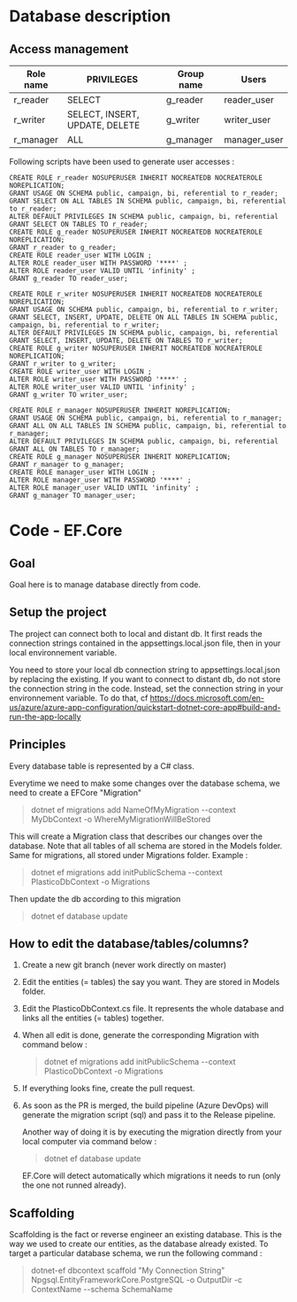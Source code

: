 # Database description

## Access management
| Role name            | PRIVILEGES  | Group name       | Users            |
|  ----------------| ---------------  | -------- | -------- |
|r_reader | SELECT | g_reader |reader_user|
| r_writer| SELECT, INSERT, UPDATE, DELETE | g_writer |writer_user|
| r_manager| ALL | g_manager |manager_user|

Following scripts have been used to generate user accesses : 

```plsql
CREATE ROLE r_reader NOSUPERUSER INHERIT NOCREATEDB NOCREATEROLE NOREPLICATION;
GRANT USAGE ON SCHEMA public, campaign, bi, referential to r_reader;
GRANT SELECT ON ALL TABLES IN SCHEMA public, campaign, bi, referential to r_reader;
ALTER DEFAULT PRIVILEGES IN SCHEMA public, campaign, bi, referential GRANT SELECT ON TABLES TO r_reader;
CREATE ROLE g_reader NOSUPERUSER INHERIT NOCREATEDB NOCREATEROLE NOREPLICATION;
GRANT r_reader to g_reader;
CREATE ROLE reader_user WITH LOGIN ;
ALTER ROLE reader_user WITH PASSWORD '****' ;
ALTER ROLE reader_user VALID UNTIL 'infinity' ;
GRANT g_reader TO reader_user;
```

```plsql
CREATE ROLE r_writer NOSUPERUSER INHERIT NOCREATEDB NOCREATEROLE NOREPLICATION;
GRANT USAGE ON SCHEMA public, campaign, bi, referential to r_writer;
GRANT SELECT, INSERT, UPDATE, DELETE ON ALL TABLES IN SCHEMA public, campaign, bi, referential to r_writer;
ALTER DEFAULT PRIVILEGES IN SCHEMA public, campaign, bi, referential GRANT SELECT, INSERT, UPDATE, DELETE ON TABLES TO r_writer;
CREATE ROLE g_writer NOSUPERUSER INHERIT NOCREATEDB NOCREATEROLE NOREPLICATION;
GRANT r_writer to g_writer;
CREATE ROLE writer_user WITH LOGIN ;
ALTER ROLE writer_user WITH PASSWORD '****' ;
ALTER ROLE writer_user VALID UNTIL 'infinity' ;
GRANT g_writer TO writer_user;
```


```plsql
CREATE ROLE r_manager NOSUPERUSER INHERIT NOREPLICATION;
GRANT USAGE ON SCHEMA public, campaign, bi, referential to r_manager;
GRANT ALL ON ALL TABLES IN SCHEMA public, campaign, bi, referential to r_manager;
ALTER DEFAULT PRIVILEGES IN SCHEMA public, campaign, bi, referential GRANT ALL ON TABLES TO r_manager;
CREATE ROLE g_manager NOSUPERUSER INHERIT NOREPLICATION;
GRANT r_manager to g_manager;
CREATE ROLE manager_user WITH LOGIN ;
ALTER ROLE manager_user WITH PASSWORD '****' ;
ALTER ROLE manager_user VALID UNTIL 'infinity' ;
GRANT g_manager TO manager_user;
```



# Code - EF.Core

## Goal
Goal here is to manage database directly from code.

## Setup the project
The project can connect both to local and distant db. It first reads the connection strings contained in the appsettings.local.json file, then in your local environnement variable.

You need to store your local db connection string to appsettings.local.json by replacing the existing.
If you want to connect to distant db, do not store the connection string in the code. Instead, set the connection string in your environnement variable.
To do that, cf https://docs.microsoft.com/en-us/azure/azure-app-configuration/quickstart-dotnet-core-app#build-and-run-the-app-locally

## Principles
Every database table is represented by a C# class.

Everytime we need to make some changes over the database schema, we need to create a EFCore "Migration"
> dotnet ef migrations add NameOfMyMigration --context MyDbContext -o WhereMyMigrationWillBeStored

This will create a Migration class that describes our changes over the database.
Note that all tables of all schema are stored in the Models folder. Same for migrations, all stored under Migrations folder.
Example : 

> dotnet ef migrations add initPublicSchema --context PlasticoDbContext -o Migrations


Then update the db according to this migration
> dotnet ef database update

## How to edit the database/tables/columns?

1. Create a new git branch (never work directly on master)

2. Edit the entities (= tables) the say you want. They are stored in Models folder.

3. Edit the PlasticoDbContext.cs file. It represents the whole database and links all the entities (= tables) together.

4. When all edit is done, generate the corresponding Migration with command below : 

   > dotnet ef migrations add initPublicSchema --context PlasticoDbContext -o Migrations

5. If everything looks fine, create the pull request.

6. As soon as the PR is merged, the build pipeline (Azure DevOps) will generate the migration script (sql) and pass it to the Release pipeline.

   Another way of doing it is by executing the migration directly from your local computer via command below : 

   > dotnet ef database update

   EF.Core will detect automatically which migrations it needs to run (only the one not runned already).

## Scaffolding

Scaffolding is the fact or reverse engineer an existing database. This is the way we used to create our entities, as the database already existed.
To target a particular database schema, we run the following command : 
> dotnet-ef dbcontext scaffold "My Connection String" Npgsql.EntityFrameworkCore.PostgreSQL -o OutputDir -c ContextName --schema SchemaName
